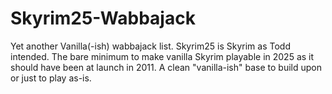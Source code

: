 # Skyrim25-Wabbajack
Yet another Vanilla(-ish) wabbajack list. Skyrim25 is Skyrim as Todd intended. The bare minimum to make vanilla Skyrim playable in 2025 as it should have been at launch in 2011. A clean "vanilla-ish" base to build upon or just to play as-is.
